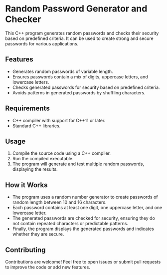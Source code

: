 # Random Password Generator and Checker

This C++ program generates random passwords and checks their security based on predefined criteria. It can be used to create strong and secure passwords for various applications.

## Features
- Generates random passwords of variable length.
- Ensures passwords contain a mix of digits, uppercase letters, and lowercase letters.
- Checks generated passwords for security based on predefined criteria.
- Avoids patterns in generated passwords by shuffling characters.

## Requirements
- C++ compiler with support for C++11 or later.
- Standard C++ libraries.

## Usage
1. Compile the source code using a C++ compiler.
2. Run the compiled executable.
3. The program will generate and test multiple random passwords, displaying the results.

## How it Works
- The program uses a random number generator to create passwords of random length between 10 and 16 characters.
- Each password contains at least one digit, one uppercase letter, and one lowercase letter.
- The generated passwords are checked for security, ensuring they do not contain repeated characters or predictable patterns.
- Finally, the program displays the generated passwords and indicates whether they are secure.

## Contributing
Contributions are welcome! Feel free to open issues or submit pull requests to improve the code or add new features.